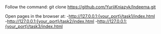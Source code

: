 Follow the command:
    git clone https://github.com/YuriiKniazyk/Indeema.git

Open pages in the browser at:
    -http://127.0.0.1:{your_port}/task1/index.html
    -http://127.0.0.1:{your_port}/task2/index.html
    -http://127.0.0.1:{your_port}/task3/index.html